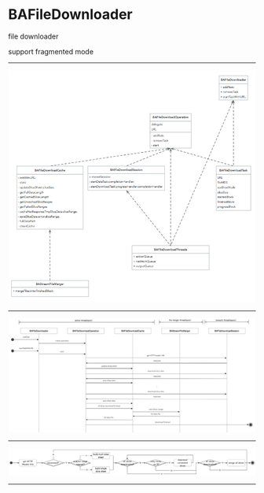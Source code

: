 # BAFileDownloader

file downloader

support fragmented mode

------------------------------------------

![](./documents/img1.png)

------------------------------------------

![](./documents/img2.png)

------------------------------------------

![](./documents/img3.png)

------------------------------------------